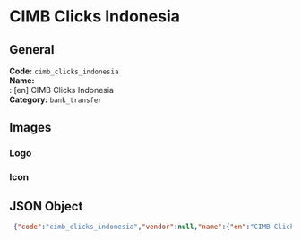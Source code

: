 # CIMB Clicks Indonesia 
## General 
**Code:** `cimb_clicks_indonesia`  
**Name:**  
:	[en] CIMB Clicks Indonesia  
**Category:** `bank_transfer`  
## Images 
### Logo 
### Icon 
## JSON Object 
```json
 {"code":"cimb_clicks_indonesia","vendor":null,"name":{"en":"CIMB Clicks Indonesia"},"description":null,"countries":null,"category":"bank_transfer"}```  
